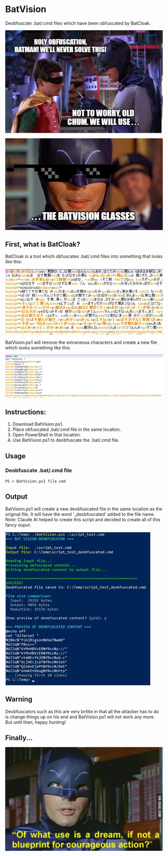 # BatVision
Deobfuscate .bat/.cmd files which have been obfuscated by BatCloak.

![screenshot](BatPics/batman_01.jpg)

![screenshot](BatPics/BatVision.jpg)

## First, what is BatCloak?
BatCloak is a tool which obfuscates .bat/.cmd files into something that looks like this:

![screenshot](BatPics/Obfuscated.JPG)

BatVision.ps1 will remove the extraneous characters and create a new file which looks something like this:

![screenshot](BatPics/Deobfuscated.JPG)

## Instructions:

1. Download BatVision.ps1.
2. Place obfuscated .bat/.cmd file in the same location.
3. Open PowerShell in that location.
4. Use BatVision.ps1 to deobfuscate the .bat/.cmd file.

## Usage
### Deobfuscate .bat/.cmd file
```
PS > BatVision.ps1 file.cmd
```

## Output
BatVision.ps1 will create a new deobfuscated file in the same location as the original file. It will have the word '_deobfuscated' added to the file name.
Note: Claude AI helped to create this script and decided to create all of this fancy ouput. 

![screenshot](BatPics/output.JPG)

## Warning
Deobfuscators such as this are very brittle in that all the attacker has to do is change things up on his end and BatVision.ps1 will not work any more. But until then, happy hunting!

## Finally...

![screenshot](BatPics/batquote.JPG)
